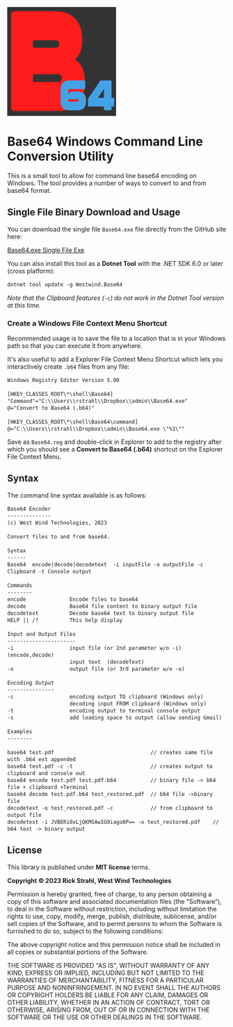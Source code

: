 <img src="Assets/Base64-512.png" width=250 />

# Base64 Windows Command Line Conversion Utility

This is a small tool to allow for command line base64 encoding on Windows. The tool provides a number of ways to convert to and from base64 format. 

## Single File Binary Download and Usage

You can download the single file `Base64.exe` file directly from the GitHub site here:

[Base64.exe Single File Exe](https://github.com/RickStrahl/Base64/raw/master/Distribution/Base64.exe)

You can also install this tool as a **Dotnet Tool** with the .NET SDK 6.0 or later (cross platform):

```ps
dotnet tool update -g Westwind.Base64
```

*Note that the Clipboard features (`-c`) do not work in the Dotnet Tool version at this time.*

### Create a Windows File Context Menu Shortcut
Recommended usage is to save the file to a location that is in your Windows path so that you can execute it from anywhere.

It's also useful to add a Explorer File Context Menu Shortcut which lets you interactively create `.b64` files from any file:


```text
Windows Registry Editor Version 5.00

[HKEY_CLASSES_ROOT\*\shell\Base64]
"Command"="C:\\Users\\rstrahl\\Dropbox\\admin\\Base64.exe"
@="Convert to Base64 (.b64)"

[HKEY_CLASSES_ROOT\*\shell\Base64\command]
@="C:\\Users\\rstrahl\\Dropbox\\admin\\Base64.exe \"%1\""
```

Save as `Base64.reg` and double-click in Explorer to add to the registry after which you should see a **Convert to Base64 (.b64)** shortcut on the Explorer File Context Menu.


## Syntax
The command line syntax available is as follows:

```text
Base64 Encoder
--------------
(c) West Wind Technologies, 2023

Convert files to and from base64.

Syntax
------
Base64  encode|decode|decodetext  -i inputFile -o outputFile -c Clipboard -t Console output

Commands
--------
encode              Encode files to base64
decode              Base64 file content to binary output file
decodetext          Decode base64 text to binary output file
HELP || /?          This help display

Input and Output Files
----------------------
-i                  input file (or 2nd parameter w/o -i) (encode,decode)
                    input text  (decodeText)
-o                  output file (or 3rd parameter w/o -o)

Encoding Output
---------------
-c                  encoding output TO clipboard (Windows only)
                    decoding input FROM clipboard (Windows only)
-t                  encoding output to terminal console output
-s                  add leading space to output (allow sending Gmail)

Examples
--------

base64 test.pdf                               // creates same file with .b64 ext appended
base64 test.pdf -c -t                         // creates output to clipboard and console out
base64 encode test.pdf test.pdf.b64           // binary file -> b64 file + clipboard +Terminal
base64 decode test.pdf.b64 test_restored.pdf  // b64 file ->binary file
decodetext -o test_restored.pdf -c            // from clipboard to output file
decodetext -i JVBERi0xLjQKMSAwIG9iago8P== -o test_restored.pdf    // b64 text -> binary output
```


## License
This library is published under **MIT license** terms.

**Copyright &copy; 2023 Rick Strahl, West Wind Technologies**

Permission is hereby granted, free of charge, to any person obtaining a copy of this software and associated documentation files (the "Software"), to deal in the Software without restriction, including without limitation the rights to use, copy, modify, merge, publish, distribute, sublicense, and/or sell copies of the Software, and to permit persons to whom the Software is furnished to do so, subject to the following conditions:

The above copyright notice and this permission notice shall be included in all copies or substantial portions of the Software.

THE SOFTWARE IS PROVIDED "AS IS", WITHOUT WARRANTY OF ANY KIND, EXPRESS OR IMPLIED, INCLUDING BUT NOT LIMITED TO THE WARRANTIES OF MERCHANTABILITY, FITNESS FOR A PARTICULAR PURPOSE AND NONINFRINGEMENT. IN NO EVENT SHALL THE AUTHORS OR COPYRIGHT HOLDERS BE LIABLE FOR ANY CLAIM, DAMAGES OR OTHER LIABILITY, WHETHER IN AN ACTION OF CONTRACT, TORT OR OTHERWISE, ARISING FROM, OUT OF OR IN CONNECTION WITH THE SOFTWARE OR THE USE OR OTHER DEALINGS IN THE SOFTWARE.